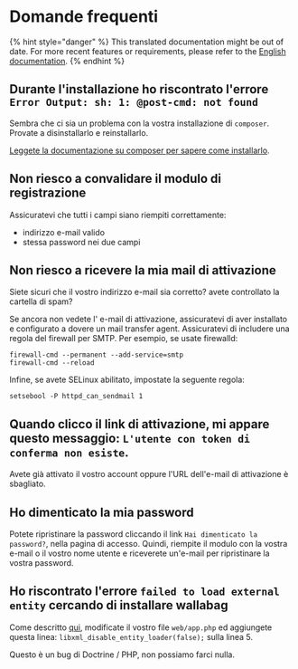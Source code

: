 # Domande frequenti

{% hint style="danger" %}
This translated documentation might be out of date. For more recent features or requirements, please refer to the [English documentation](https://doc.wallabag.org/en/).
{% endhint %}

## Durante l'installazione ho riscontrato l'errore `Error Output: sh: 1: @post-cmd: not found`

Sembra che ci sia un problema con la vostra installazione di `composer`.
Provate a disinstallarlo e reinstallarlo.

[Leggete la documentazione su composer per sapere come
installarlo](https://getcomposer.org/doc/00-intro.md).

## Non riesco a convalidare il modulo di registrazione

Assicuratevi che tutti i campi siano riempiti correttamente:

-   indirizzo e-mail valido
-   stessa password nei due campi

## Non riesco a ricevere la mia mail di attivazione

Siete sicuri che il vostro indirizzo e-mail sia corretto? avete
controllato la cartella di spam?

Se ancora non vedete l' e-mail di attivazione, assicuratevi di aver
installato e configurato a dovere un mail transfer agent. Assicuratevi
di includere una regola del firewall per SMTP. Per esempio, se usate
firewalld:

    firewall-cmd --permanent --add-service=smtp
    firewall-cmd --reload

Infine, se avete SELinux abilitato, impostate la seguente regola:

`setsebool -P httpd_can_sendmail 1`

## Quando clicco il link di attivazione, mi appare questo messaggio: `L'utente con token di conferma non esiste`.

Avete già attivato il vostro account oppure l'URL dell'e-mail di
attivazione è sbagliato.

## Ho dimenticato la mia password

Potete ripristinare la password cliccando il
link `Hai dimenticato la password?`, nella pagina di accesso. Quindi,
riempite il modulo con la vostra e-mail o il vostro nome utente e riceverete
un'e-mail per ripristinare la vostra password.

## Ho riscontrato l'errore `failed to load external entity` cercando di installare wallabag

Come descritto [qui](https://github.com/wallabag/wallabag/issues/2529),
modificate il vostro file `web/app.php` ed aggiungete questa linea:
`libxml_disable_entity_loader(false);` sulla linea 5.

Questo è un bug di Doctrine / PHP, non possiamo farci nulla.
